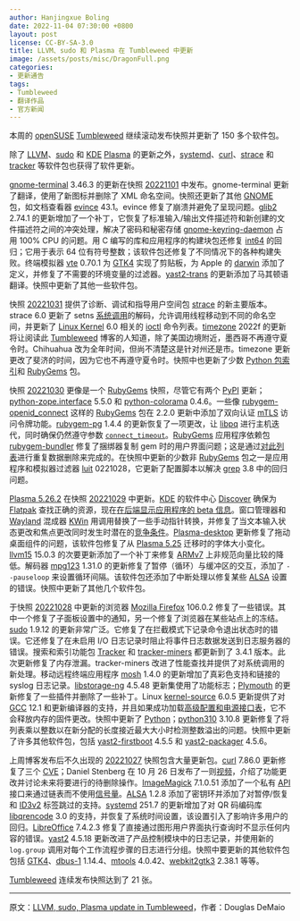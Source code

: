 ```yaml
---
author: Hanjingxue Boling
date: 2022-11-04 07:30:00 +0800
layout: post
license: CC-BY-SA-3.0
title: LLVM、sudo 和 Plasma 在 Tumbleweed 中更新
image: /assets/posts/misc/DragonFull.png
categories:
- 更新通告
tags:
- Tumbleweed
- 翻译作品
- 官方新闻
---
```


本周的 [openSUSE](https://get.opensuse.org/) [Tumbleweed](https://get.opensuse.org/tumbleweed/) 继续滚动发布快照并更新了 150 多个软件包。

除了 [LLVM](https://llvm.org/)、[sudo](https://www.sudo.ws/) 和 [KDE](https://kde.org/) [Plasma](https://kde.org/announcements/plasma/5/5.26.2/) 的更新之外，[systemd](https://freedesktop.org/wiki/Software/systemd/)、[curl](https://curl.se/)、[strace](https://strace.io/) 和 [tracker](https://tracker.gnome.org/) 等软件包也获得了软件更新。

[gnome-terminal](https://gitlab.gnome.org/GNOME/gnome-terminal) 3.46.3 的更新在快照 [20221101](https://lists.opensuse.org/archives/list/factory@lists.opensuse.org/thread/F5LVJ7HZIWK72DYHX3EEH2E4TEGQYEQ6/) 中发布。gnome-terminal 更新了翻译，使用了新图标并删除了 XML 命名空间。快照还更新了其他 [GNOME](https://www.gnome.org/) 包，如文档查看器 [evince](https://wiki.gnome.org/Apps/Evince) 43.1。evince 修复了崩溃并避免了呈现问题。[glib2](https://wiki.gnome.org/Projects/GLib) 2.74.1 的更新增加了一个补丁，它恢复了标准输入/输出文件描述符和新创建的文件描述符之间的冲突处理，解决了密码和秘密存储 [gnome-keyring-daemon](https://wiki.gnome.org/Projects/GnomeKeyring) 占用 100% CPU 的问题。用 C 编写的库和应用程序的构建块包还修复 [int64](https://www.geeksforgeeks.org/difference-between-int16-int32-and-int64-in-c-sharp/) 的回归；它用于表示 64 位有符号整数；该软件包还修复了不同情况下的各种构建失败。终端模拟器 [vte](https://wiki.gnome.org/Apps/Terminal/VTE) 0.70.1 为 [GTK4](https://www.gtk.org/) 实现了剪贴板，为 Apple 的 [darwin](https://opensource.apple.com/) 添加了定义，并修复了不需要的环境变量的过滤器。[yast2-trans](https://software.opensuse.org/package/yast2-trans) 的更新添加了马其顿语翻译。快照中更新了其他一些软件包。

快照 [20221031](https://lists.opensuse.org/archives/list/factory@lists.opensuse.org/thread/ZR7JCGD4ESIWFVGYVBEKEJU6Y32RES5Q/) 提供了诊断、调试和指导用户空间包 [strace](https://strace.io/) 的新主要版本。strace 6.0 更新了 setns [系统调用](https://en.wikipedia.org/wiki/System_call)的解码，允许调用线程移动到不同的命名空间，并更新了 [Linux Kernel](https://www.kernel.org/) 6.0 相关的 [ioctl](https://man7.org/linux/man-pages/man2/ioctl.2.html) 命令列表。[timezone](https://www.iana.org/time-zones) 2022f 的更新将让阅读此 [Tumbleweed](https://get.opensuse.org/tumbleweed/) 博客的人知道，除了美国边境附近，墨西哥不再遵守夏令时。Chihuahua  改为全年时间，但尚不清楚这是针对州还是市。timezone 更新更改了斐济的时间，因为它也不再遵守夏令时。快照中也更新了少数 [Python 包索引](https://pypi.org/)和 [RubyGems](https://rubygems.org/) 包。

快照 [20221030](https://lists.opensuse.org/archives/list/factory@lists.opensuse.org/thread/EY6B3NOE4D3LOWQBZP3JF2PEL4SACEZA/) 更像是一个 [RubyGems](https://rubygems.org/) 快照，尽管它有两个 [PyPI](https://pypi.org/) 更新；[python-zope.interface](https://pypi.org/project/zope.interface/) 5.5.0 和 [python-colorama](https://pypi.org/project/colorama/) 0.4.6。一些像 [rubygem-openid_connect](https://github.com/nov/openid_connect/pull/76) 这样的 [RubyGems](https://rubygems.org/) 包在 2.2.0 更新中添加了双向认证 [mTLS](https://www.cloudflare.com/learning/access-management/what-is-mutual-tls/) 访问令牌功能。[rubygem-pg](https://rubygems.org/gems/pg) 1.4.4 的更新恢复了一项更改，让 [libpq](https://www.postgresql.org/docs/9.5/libpq.html) 进行主机迭代，同时确保仍然遵守参数 [`connect_timeout`](https://github.com/ged/ruby-pg/pull/485)。[RubyGems](https://rubygems.org/) 应用程序依赖包 [rubygem-bundler](https://rubygems.org/gems/bundler) 修复了捆绑器复制 gem 时的用户界面问题；这是通过[对此列表](https://github.com/rubygems/rubygems/pull/5965)进行重复数据删除来完成的。在快照中更新的少数非 [RubyGems](https://rubygems.org/) 包之一是应用程序和模拟器过滤器 [luit](https://invisible-island.net/luit/luit.html) 0221028，它更新了配置脚本以解决 [grep](https://www.gnu.org/software/grep/) 3.8 中的回归问题。

[Plasma 5.26.2](https://kde.org/announcements/plasma/5/5.26.2/) 在快照 [20221029](https://lists.opensuse.org/archives/list/factory@lists.opensuse.org/thread/NRBS6QB5VQZPYJO36CELTB2SCWGSTNDI/) 中更新。[KDE](https://kde.org/) 的软件中心 [Discover](https://invent.kde.org/plasma/discover) 确保为 [Flatpak](https://flatpak.org/) 查找正确的资源，现在[在后端显示应用程序的 beta 信息](https://bugs.kde.org/show_bug.cgi?id=459131)。窗口管理器和 [Wayland](https://wayland.freedesktop.org/) 混成器 [KWin](https://invent.kde.org/plasma/kwin) 用调用替换了一些手动指针转换，并修复了当文本输入状态更改和焦点更改同时发生时潜在的[竞争条件](https://en.wikipedia.org/wiki/Race_condition)。[Plasma-desktop](https://invent.kde.org/plasma/plasma-desktop) 更新修复了拖动桌面组件的问题，该软件包修复了从 [Plasma 5.25](https://kde.org/announcements/plasma/5/5.25.0/) 迁移时的字体大小变化。[llvm15](https://llvm.org/) 15.0.3 的次要更新添加了一个补丁来修复 [ARMv7](https://www.arm.com/) 上非规范向量比较的降低。解码器 [mpg123](https://www.mpg123.de/) 1.31.0 的更新修复了暂停（循环）与缓冲区的交互，添加了 `--pauseloop` 来设置循环间隔。该软件包还添加了中断处理以修复某些 [ALSA](https://en.wikipedia.org/wiki/Advanced_Linux_Sound_Architecture) 设置的错误。快照中更新了其他几个软件包。

于快照 [20221028](https://lists.opensuse.org/archives/list/factory@lists.opensuse.org/thread/XXXYWDD2QJIQYK5BWPRVXEMAIAGBRYCE/) 中更新的浏览器 [Mozilla Firefox](https://www.mozilla.org/) 106.0.2 修复了一些错误。其中一个修复了子面板设置中的通知，另一个修复了浏览器在某些站点上的冻结。[sudo](https://www.sudo.ws/) 1.9.12 的更新非常广泛。它修复了在拦截模式下记录命令退出状态时的错误。它还修复了在未启用 I/O 日志记录时阻止将事件日志数据发送到日志服务器的错误。搜索和索引功能包 [Tracker](https://tracker.gnome.org/) 和 [tracker-miners](https://tracker.gnome.org/) 都更新到了 3.4.1 版本。此次更新修复了内存泄漏。tracker-miners 改进了性能查找并提供了对系统调用的新处理。移动远程终端应用程序 [mosh](https://mosh.org/) 1.4.0 的更新增加了真彩色支持和链接的 syslog 日志记录。[libstorage-ng](https://github.com/openSUSE/libstorage-ng) 4.5.48 更新集使用了功能标志；[Plymouth](https://www.freedesktop.org/wiki/Software/Plymouth/) 的更新修复了一些插件并删除了一些补丁。Linux [kernel-source](https://www.kernel.org/) 6.0.5 更新提供了对 [GCC](https://gcc.gnu.org/) 12.1 和更新编译器的支持，并且如果成功加载[高级配置和电源接口表](https://en.wikipedia.org/wiki/Advanced_Configuration_and_Power_Interface)，它不会释放内存的固件更改。快照中更新了 [Python](https://www.python.org/)；[python310](https://www.python.org/) 3.10.8 更新修复了将列表乘以整数以在新分配的长度接近最大大小时检测整数溢出的问题。快照中更新了许多其他软件包，包括 [yast2-firstboot](https://github.com/yast/yast-firstboot) 4.5.5 和 [yast2-packager](https://github.com/yast/yast-packager) 4.5.6。

上周博客发布后不久出现的 [20221027](https://lists.opensuse.org/archives/list/factory@lists.opensuse.org/thread/IFDIESH6YJA4KOCEBP7C2LEUOBQ6BVZJ/) 快照包含大量更新包。[curl](https://curl.se/) 7.86.0 更新修复了三个 [CVE](https://en.wikipedia.org/wiki/Common_Vulnerabilities_and_Exposures)；Daniel Stenberg 在 10 月 26 日发布了一则[视频](https://youtu.be/nIJUock7mjE)，介绍了功能更改并讨论未来将要进行的待删除操作。[ImageMagick](https://imagemagick.org/index.php) 7.1.0.51 添加了一个私有 [API](https://en.wikipedia.org/wiki/API) 接口来通过链表而不使用[信号量](https://en.wikipedia.org/wiki/Semaphore_(programming))。[ALSA](https://en.wikipedia.org/wiki/Advanced_Linux_Sound_Architecture) 1.2.8 添加了密钥环并添加了对暂停/恢复和 [ID3v2](https://wiki.hydrogenaud.io/index.php?title=ID3v2) 标签跳过的支持。[systemd](https://freedesktop.org/wiki/Software/systemd/) 251.7 的更新增加了对 QR 码编码库 [libqrencode](https://github.com/fukuchi/libqrencode) 3.0 的支持，并恢复了系统时间设置，该设置引入了影响许多用户的回归。[LibreOffice](https://www.libreoffice.org/) 7.4.2.3 修复了直接通过图形用户界面执行查询时不显示任何内容的错误。[yast2](https://github.com/yast/yast-yast2) 4.5.18 更新改进了产品控制模块中的日志记录，并使用新的 `log.group` 调用对每个工作流程步骤的日志进行分组。快照中要更新的其他软件包包括 [GTK4](https://www.gtk.org/)、[dbus-1](https://wiki.freedesktop.org/www/Software/dbus/) 1.14.4、[mtools](https://www.gnu.org/software/mtools/) 4.0.42、[webkit2gtk3](https://webkitgtk.org/) 2.38.1 等等。

[Tumbleweed](https://get.opensuse.org/tumbleweed/) 连续发布快照达到了 21 张。

------

原文：[LLVM, sudo, Plasma update in Tumbleweed](https://news.opensuse.org/2022/11/03/llvm-sudo-plasma-up-in-tw/)，作者：Douglas DeMaio